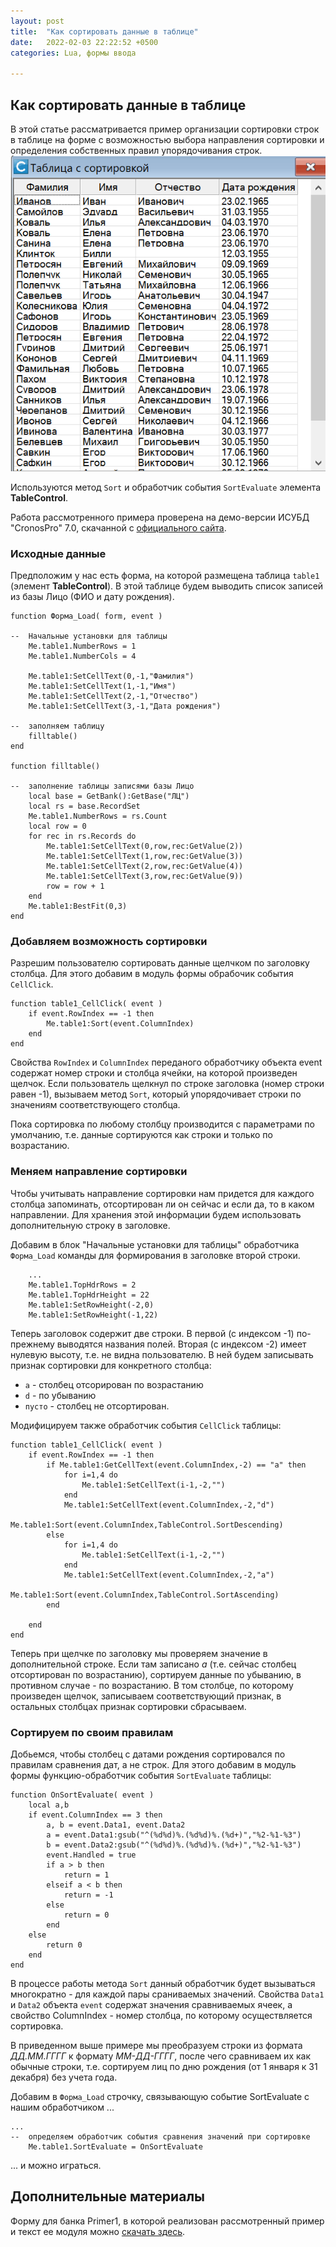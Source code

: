 ```yaml
---
layout: post
title:  "Как сортировать данные в таблице"
date:   2022-02-03 22:22:52 +0500
categories: Lua, формы ввода

---
```


## Как сортировать данные в таблице

В этой статье рассматривается пример организации сортировки строк в таблице на форме 
с возможностью выбора направления сортировки и определения собственных правил 
упорядочивания строк.
![Таблица с сотировкой данных](../assets/img/tablesort.png)

Используются метод `Sort` и обработчик события `SortEvaluate` элемента __TableControl__.

Работа рассмотренного примера проверена на демо-версии ИСУБД "CronosPro" 7.0, 
скачанной с [официального сайта](http://www.cronos.ru).

### Исходные данные

Предположим у нас есть форма, на которой размещена таблица `table1` (элемент __TableControl__). 
В этой таблице будем выводить список записей из базы Лицо (ФИО и дату рождения).

```
function Форма_Load( form, event )

--	Начальные установки для таблицы
	Me.table1.NumberRows = 1
	Me.table1.NumberCols = 4
	
	Me.table1:SetCellText(0,-1,"Фамилия")
	Me.table1:SetCellText(1,-1,"Имя")
	Me.table1:SetCellText(2,-1,"Отчество")
	Me.table1:SetCellText(3,-1,"Дата рождения")

--	заполняем таблицу
	filltable()
end

function filltable()

--	заполнение таблицы записями базы Лицо
	local base = GetBank():GetBase("ЛЦ")
	local rs = base.RecordSet
	Me.table1.NumberRows = rs.Count
	local row = 0
	for rec in rs.Records do
		Me.table1:SetCellText(0,row,rec:GetValue(2))
		Me.table1:SetCellText(1,row,rec:GetValue(3))
		Me.table1:SetCellText(2,row,rec:GetValue(4))
		Me.table1:SetCellText(3,row,rec:GetValue(9))
		row = row + 1
	end
	Me.table1:BestFit(0,3)
end

```

### Добавляем возможность сортировки
Разрешим пользователю сортировать данные щелчком по заголовку столбца. 
Для этого добавим в модуль формы обрабочик события `CellClick`.

```
function table1_CellClick( event )
	if event.RowIndex == -1 then
		Me.table1:Sort(event.ColumnIndex)
	end	
end
```
Свойства `RowIndex` и `ColumnIndex` переданого обработчику объекта event содержат номер строки 
и столбца ячейки, на которой произведен щелчок. Если пользователь щелкнул по строке заголовка 
(номер строки равен -1), вызываем метод `Sort`, который упорядочивает строки по значениям 
соответствующего столбца.

Пока сортировка по любому столбцу производится с параметрами по умолчанию, т.е. данные 
сортируются как строки и только по возрастанию. 


### Меняем направление сортировки

Чтобы учитывать направление сортировки нам придется для каждого столбца запоминать, 
отсортирован ли он сейчас и  если да, то в каком направлении. Для хранения этой информации 
будем использовать дополнительную строку в заголовке. 

Добавим в блок "Начальные установки для таблицы" обработчика `Форма_Load` команды 
для формирования в заголовке второй строки. 

```
	...
	Me.table1.TopHdrRows = 2
	Me.table1.TopHdrHeight = 22	
	Me.table1:SetRowHeight(-2,0)
	Me.table1:SetRowHeight(-1,22)
```

Теперь заголовок содержит две строки. В первой (с индексом -1) по-прежнему выводятся 
названия полей. Вторая (с индексом -2) имеет нулевую высоту, т.е. не видна пользователю. 
В ней будем записывать признак сортировки для конкретного столбца:
- `a` - столбец отсорирован по возрастанию
- `d` - по убыванию
- `пусто` - столбец не отсортирован.


Модифицируем также обработчик события `CellClick` таблицы:

```
function table1_CellClick( event )
	if event.RowIndex == -1 then
		if Me.table1:GetCellText(event.ColumnIndex,-2) == "a" then
			for i=1,4 do
				Me.table1:SetCellText(i-1,-2,"")
			end
			Me.table1:SetCellText(event.ColumnIndex,-2,"d")
			Me.table1:Sort(event.ColumnIndex,TableControl.SortDescending)
		else	
			for i=1,4 do
				Me.table1:SetCellText(i-1,-2,"")
			end
			Me.table1:SetCellText(event.ColumnIndex,-2,"a")
			Me.table1:Sort(event.ColumnIndex,TableControl.SortAscending)
		end
		
	end
end
```
Теперь при щелчке по заголовку мы проверяем значение в дополнительной строке. 
Если там записано _a_ (т.е. сейчас столбец отсортирован по возрастанию), 
сортируем данные по убыванию, в противном случае - по возрастанию. 
В том столбце, по которому произведен щелчок, записываем соответствующий признак, 
в остальных столбцах признак сортировки сбрасываем.

### Сортируем по своим правилам

Добьемся, чтобы столбец с датами рождения сортировался по правилам сравнения дат, а не строк.
Для этого добавим в модуль формы функцию-обработчик события `SortEvaluate` таблицы:

```
function OnSortEvaluate( event )
	local a,b
	if event.ColumnIndex == 3 then
		a, b = event.Data1, event.Data2
		a = event.Data1:gsub("^(%d%d)%.(%d%d)%.(%d+)","%2-%1-%3")
		b = event.Data2:gsub("^(%d%d)%.(%d%d)%.(%d+)","%2-%1-%3")
		event.Handled = true
		if a > b then 
			return = 1	
		elseif a < b then
			return = -1
		else
			return = 0
		end	
	else 
		return 0
	end
end
```

В процессе работы метода `Sort` данный обработчик будет вызываться многократно - 
для каждой пары сраниваемых значений. Свойства `Data1` и `Data2` объекта `event` 
содержат значения сравниваемых ячеек, а свойство ColumnIndex - номер столбца, 
по которому осуществляется сортировка.

В приведенном выше примере мы преобразуем строки из формата _ДД.ММ.ГГГГ_ 
к формату _ММ-ДД-ГГГГ_, после чего сравниваем их как обычные строки, 
т.е. сортируем лиц по дню рождения (от 1 января к 31 декабря) без учета года.

Добавим в `Форма_Load` строчку, связывающую событие SortEvaluate с нашим обработчиком ...

```
...
--	определяем обработчик события сравнения значений при сортировке
	Me.table1.SortEvaluate = OnSortEvaluate
```
... и можно играться.

## Дополнительные материалы

Форму для банка Primer1, в которой реализован рассмотренный пример 
и текст ее модуля можно [скачать здесь](../assets/sources/tablesort/). 
